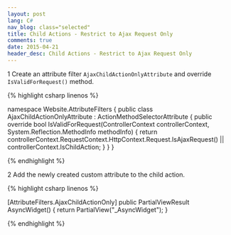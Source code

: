 ```yaml
---
layout: post
lang: C#
nav_blog: class="selected"
title: Child Actions - Restrict to Ajax Request Only
comments: true
date: 2015-04-21
header_desc: Child Actions - Restrict to Ajax Request Only
---
```

<p><span class="step">1</span> Create an attribute filter <code>AjaxChildActionOnlyAttribute</code> and override <code>IsValidForRequest()</code> method.</p>

{% highlight csharp linenos %}

namespace Website.AttributeFilters
{
    public class AjaxChildActionOnlyAttribute : ActionMethodSelectorAttribute
    {
        public override bool IsValidForRequest(ControllerContext controllerContext, System.Reflection.MethodInfo methodInfo)
        {
            return controllerContext.RequestContext.HttpContext.Request.IsAjaxRequest() || controllerContext.IsChildAction;
        }
    }
}

{% endhighlight %}

<p><span class="step">2</span> Add the newly created custom attribute to the child action.</p>

{% highlight csharp linenos %}

[AttributeFilters.AjaxChildActionOnly]
public PartialViewResult AsyncWidget()
{
    return PartialView("_AsyncWidget");
}

{% endhighlight %}
